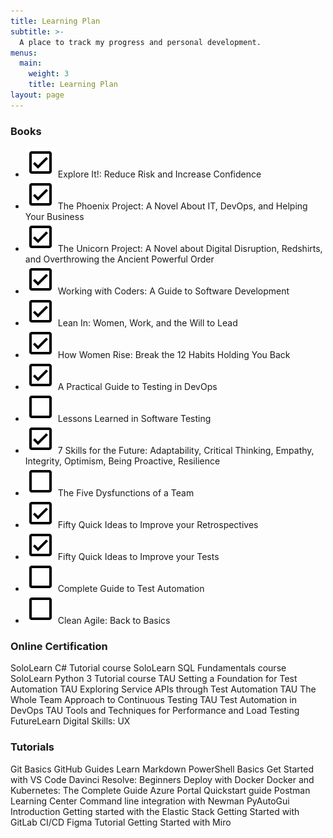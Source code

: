 ```yaml
---
title: Learning Plan
subtitle: >-
  A place to track my progress and personal development.
menus:
  main:
    weight: 3
    title: Learning Plan
layout: page
---
```


### Books
 
- ![](/images/check_box.svg) Explore It!: Reduce Risk and Increase Confidence
- ![](/images/check_box.svg) The Phoenix Project: A Novel About IT, DevOps, and Helping Your Business
- ![](/images/check_box.svg) The Unicorn Project: A Novel about Digital Disruption, Redshirts, and Overthrowing the Ancient Powerful Order
- ![](/images/check_box.svg) Working with Coders: A Guide to Software Development
- ![](/images/check_box.svg) Lean In: Women, Work, and the Will to Lead
- ![](/images/check_box.svg) How Women Rise: Break the 12 Habits Holding You Back
- ![](/images/check_box.svg) A Practical Guide to Testing in DevOps
- ![](/images/check_box_outline.svg) Lessons Learned in Software Testing
- ![](/images/check_box.svg) 7 Skills for the Future: Adaptability, Critical Thinking, Empathy, Integrity, Optimism, Being Proactive, Resilience
- ![](/images/check_box_outline.svg) The Five Dysfunctions of a Team
- ![](/images/check_box.svg) Fifty Quick Ideas to Improve your Retrospectives
- ![](/images/check_box.svg) Fifty Quick Ideas to Improve your Tests
- ![](/images/check_box_outline.svg) Complete Guide to Test Automation
- ![](/images/check_box_outline.svg) Clean Agile: Back to Basics
 
### Online Certification
 
 SoloLearn C# Tutorial course
 SoloLearn SQL Fundamentals course
 SoloLearn Python 3 Tutorial course
 TAU Setting a Foundation for Test Automation
 TAU Exploring Service APIs through Test Automation
 TAU The Whole Team Approach to Continuous Testing
 TAU Test Automation in DevOps
 TAU Tools and Techniques for Performance and Load Testing
 FutureLearn Digital Skills: UX
 
### Tutorials
 
 Git Basics
 GitHub Guides
 Learn Markdown
 PowerShell Basics
 Get Started with VS Code
 Davinci Resolve: Beginners
 Deploy with Docker
 Docker and Kubernetes: The Complete Guide
 Azure Portal Quickstart guide
 Postman Learning Center
 Command line integration with Newman
 PyAutoGui Introduction
 Getting started with the Elastic Stack
 Getting Started with GitLab CI/CD
 Figma Tutorial
 Getting Started with Miro
